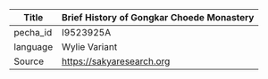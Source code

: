 |Title | Brief History of Gongkar Choede Monastery 
| --- | --- 
|pecha_id | I9523925A
|language | Wylie Variant
|Source | https://sakyaresearch.org